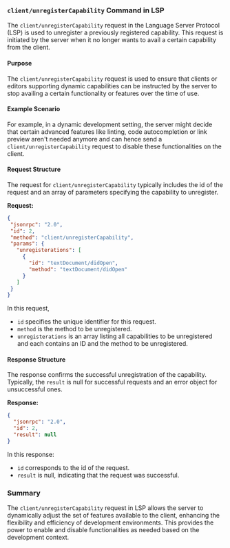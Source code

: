 ### `client/unregisterCapability` Command in LSP

The `client/unregisterCapability` request in the Language Server Protocol (LSP) is used to unregister a previously registered capability. This request is initiated by the server when it no longer wants to avail a certain capability from the client. 

#### Purpose

The `client/unregisterCapability` request is used to ensure that clients or editors supporting dynamic capabilities can be instructed by the server to stop availing a certain functionality or features over the time of use.

#### Example Scenario

For example, in a dynamic development setting, the server might decide that certain advanced features like linting, code autocompletion or link preview aren't needed anymore and can hence send a `client/unregisterCapability` request to disable these functionalities on the client.

#### Request Structure

The request for `client/unregisterCapability` typically includes the id of the request and an array of parameters specifying the capability to unregister.

**Request:**

```json
{
 "jsonrpc": "2.0",
 "id": 2,
 "method": "client/unregisterCapability",
 "params": {
   "unregisterations": [
     {
       "id": "textDocument/didOpen",
       "method": "textDocument/didOpen"
     }
   ]
 }
}
```

In this request,
- `id` specifies the unique identifier for this request.
- `method` is the method to be unregistered.
- `unregisterations` is an array listing all capabilities to be unregistered and each contains an ID and the method to be unregistered.

#### Response Structure

The response confirms the successful unregistration of the capability. Typically, the `result` is null for successful requests and an error object for unsuccessful ones.

**Response:**

```json
{
  "jsonrpc": "2.0",
  "id": 2,
  "result": null
}
```

In this response:
- `id` corresponds to the id of the request.
- `result` is null, indicating that the request was successful.

### Summary

The `client/unregisterCapability` request in LSP allows the server to dynamically adjust the set of features available to the client, enhancing the flexibility and efficiency of development environments. This provides the power to enable and disable functionalities as needed based on the development context.
